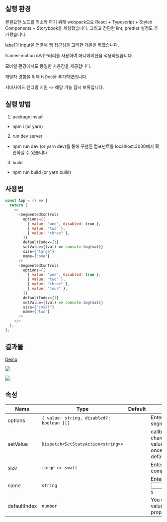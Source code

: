 ## 실행 환경

불필요한 노드를 최소화 하기 위해 webpack으로 React + Typescript + Styled Components + Storybook을 세팅했습니다. 그리고 간단한 lint, prettier 설정도 추가했습니다.

label과 input을 연결해 웹 접근성을 고려한 개발을 하였습니다.

framer-motion 라이브러리를 사용하여 애니메이션을 적용하였습니다.

모바일 환경에서도 동일한 사용감을 제공합니다.

개발자 경험을 위해 tsDoc을 추가하였습니다.

서바사이드 렌더링 지원 -> 해당 기능 잠시 보류입니다. 
## 실행 방법

1. package install

- npm i (or yarn)

2. run dev server

- npm run dev (or yarn dev)를 통해 구현된 컴포넌트를 localhost:3000에서 확인하실 수 있습니다.

3. build

- npm run build (or yarn build)

## 사용법

```js
const App = () => {
  return (
    <>
      <SegmentedControls
        options={[
          { value: "one", disabled: true },
          { value: "two" },
          { value: "three" },
        ]}
        defaultIndex={1}
        setValue={(val) => console.log(val)}
        size={"large"}
        name={"one"}
      />
      <SegmentedControls
        options={[
          { value: "one", disabled: true },
          { value: "two" },
          { value: "three" },
          { value: "four" },
        ]}
        defaultIndex={1}
        setValue={(val) => console.log(val)}
        size={"small"}
        name={"two"}
      />
    </>
  );
};
```

## 결과물

[Demo](https://63a6e1c767126194e2a4a9aa-cbgjyhyetq.chromatic.com/?path=/story/segmentedcontrols--three-segments)

![](https://velog.velcdn.com/images/dusdjeks/post/69213a67-6062-4c34-bacf-756526c61826/image.gif)

![](https://velog.velcdn.com/images/dusdjeks/post/7e340608-a6ea-4693-9e85-d08f76883e54/image.gif)

## 속성

| Name         | Type                                      | Default | Description                                                                                               |
| ------------ | ----------------------------------------- | ------- | --------------------------------------------------------------------------------------------------------- |
| options      | `{ value: string, disabled?: boolean }[]` |         | Enter the label of segments                                                                               |
| setValue     | `Dispatch<SetStateAction<string>>`        |         | callback on input change, passed the value string. Called once initially with the default value on mount. |
| size         | `large or small`                          |         | Enter the size of component you want                                                                      |
| name         | `string`                                  |         | Enter name of the radio <input>s                                                                          |
| defaultIndex | `number`                                  |         | You could set default value through this property                                                         |
